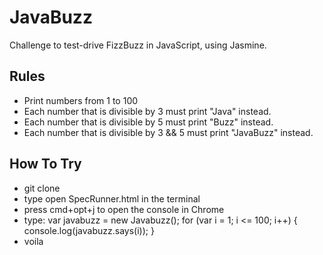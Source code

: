 # JavaBuzz
Challenge to test-drive FizzBuzz in JavaScript, using Jasmine.

## Rules
- Print numbers from 1 to 100
- Each number that is divisible by 3 must print "Java" instead.
- Each number that is divisible by 5 must print "Buzz" instead.
- Each number that is divisible by 3 && 5 must print "JavaBuzz" instead.

## How To Try
- git clone
- type open SpecRunner.html in the terminal
- press cmd+opt+j to open the console in Chrome
- type: var javabuzz = new Javabuzz();
        for (var i = 1; i <= 100; i++) {
            console.log(javabuzz.says(i)); }
- voila